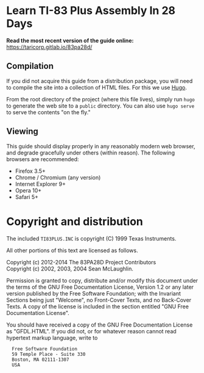 # Learn TI-83 Plus Assembly In 28 Days

**Read the most recent version of the guide online:** https://taricorp.gitlab.io/83pa28d/

## Compilation

If you did not acquire this guide from a distribution package, you will need
to compile the site into a collection of HTML files. For this we use [Hugo][hugo].

[hugo]: https://gohugo.io/

From the root directory of the project (where this file lives), simply run
`hugo` to generate the web site to a `public` directory. You can also use
`hugo serve` to serve the contents "on the fly."

## Viewing

This guide should display properly in any reasonably modern web browser,
and degrade gracefully under others (within reason). The following browsers
are recommended:

 * Firefox 3.5+
 * Chrome / Chromium (any version)
 * Internet Explorer 9+
 * Opera 10+
 * Safari 5+

# Copyright and distribution

The included `TI83PLUS.INC` is copyright (C) 1999 Texas Instruments.

All other portions of this text are licensed as follows.

Copyright (c) 2012-2014 The 83PA28D Project Contributors\
Copyright (c) 2002, 2003, 2004 Sean McLaughlin.

Permission is granted to copy, distribute and/or modify this document
under the terms of the GNU Free Documentation License, Version 1.2 or
any later version published by the Free Software Foundation; with the
Invariant Sections being just "Welcome", no Front-Cover Texts, and no
Back-Cover Texts. A copy of the license is included in the section
entitled "GNU Free Documentation License".

You should have received a copy of the GNU Free Documentation License as
"GFDL.HTML". If you did not, or for whatever reason cannot read
hypertext markup language, write to

      Free Software Foundation
      59 Temple Place - Suite 330
      Boston, MA 02111-1307
      USA
